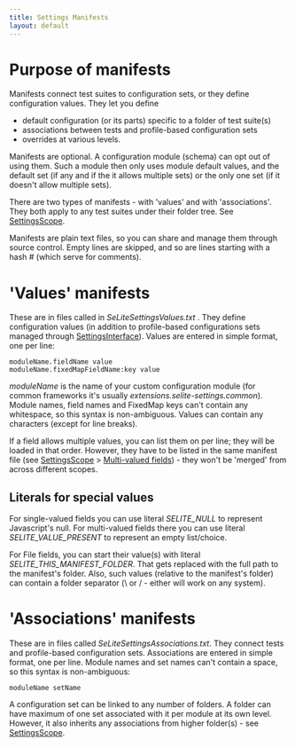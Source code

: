 ```yaml
---
title: Settings Manifests
layout: default
---
```



# Purpose of manifests #
Manifests connect test suites to configuration sets, or they define configuration values. They let you define

  * default configuration (or its parts) specific to a folder of test suite(s)
  * associations between tests and profile-based configuration sets
  * overrides at various levels.

Manifests are optional. A configuration module (schema) can opt out of using them. Such a module then only uses module default values, and the default set (if any and if the it allows multiple sets) or the only one set (if it doesn't allow multiple sets).

There are two types of manifests - with 'values' and with 'associations'. They both apply to any test suites under their folder tree. See [SettingsScope](SettingsScope).

Manifests are plain text files, so you can share and manage them through source control. Empty lines are skipped, and so are lines starting with a hash # (which serve for comments).

# 'Values' manifests #
These are in files called in _SeLiteSettingsValues.txt_ . They define configuration values (in addition to profile-based configurations sets managed through [SettingsInterface](SettingsInterface)). Values are entered in simple format, one per line:

```
moduleName.fieldName value
moduleName.fixedMapFieldName:key value
```

_moduleName_ is the name of your custom configuration module (for common frameworks it's usually _extensions.selite-settings.common_). Module names, field names and FixedMap keys can't contain any whitespace, so this syntax is non-ambiguous. Values can contain any characters (except for line breaks).

If a field allows multiple values, you can list them on per line; they will be loaded in that order. However, they have to be listed in the same manifest file (see [SettingsScope](SettingsScope) > [Multi-valued fields](SettingsScope#multi-valued-fields)) - they won't be 'merged' from across different scopes.

## Literals for special values ##
For single-valued fields you can use literal _SELITE\_NULL_ to represent Javascript's null. For multi-valued fields there you can use literal _SELITE\_VALUE\_PRESENT_ to represent an empty list/choice.

For File fields, you can start their value(s) with literal _SELITE\_THIS\_MANIFEST\_FOLDER_. That gets replaced with the full path to the manifest's folder. Also, such values (relative to the manifest's folder) can contain a  folder separator (\ or / - either will work on any system).

# 'Associations' manifests #
These are in files called _SeLiteSettingsAssociations.txt_. They connect tests and profile-based configuration sets. Associations are entered in simple format, one per line. Module names and set names can't contain a space, so this syntax is non-ambiguous:

```
moduleName setName
```

A configuration set can be linked to any number of folders. A folder can have maximum of one set associated with it per module at its own level. However, it also inherits any associations from higher folder(s) - see [SettingsScope](SettingsScope).
